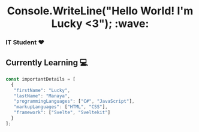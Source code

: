 <h1 align="center">Console.WriteLine("Hello World! I'm Lucky <3"); :wave:</h1>

### IT Student :heart:

## Currently Learning :computer:
```javascript
const importantDetails = [
  {
   "firstName": "Lucky",
   "lastName": "Manaya",
   "programmingLanguages": ["C#", "JavaScript"],
   "markupLanguages": ["HTML", "CSS"],
   "framework": ["Svelte", "Sveltekit"]
  }
];
```
